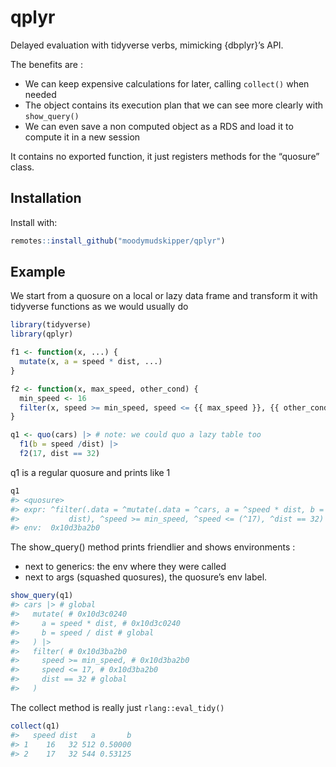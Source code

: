 
<!-- README.md is generated from README.Rmd. Please edit that file -->

# qplyr

Delayed evaluation with tidyverse verbs, mimicking {dbplyr}’s API.

The benefits are :

- We can keep expensive calculations for later, calling `collect()` when
  needed
- The object contains its execution plan that we can see more clearly
  with `show_query()`
- We can even save a non computed object as a RDS and load it to compute
  it in a new session

It contains no exported function, it just registers methods for the
“quosure” class.

## Installation

Install with:

``` r
remotes::install_github("moodymudskipper/qplyr")
```

## Example

We start from a quosure on a local or lazy data frame and transform it
with tidyverse functions as we would usually do

``` r
library(tidyverse)
library(qplyr)

f1 <- function(x, ...) {
  mutate(x, a = speed * dist, ...)
}

f2 <- function(x, max_speed, other_cond) {
  min_speed <- 16
  filter(x, speed >= min_speed, speed <= {{ max_speed }}, {{ other_cond }})
}

q1 <- quo(cars) |> # note: we could quo a lazy table too
  f1(b = speed /dist) |>
  f2(17, dist == 32)
```

q1 is a regular quosure and prints like 1

``` r
q1
#> <quosure>
#> expr: ^filter(.data = ^mutate(.data = ^cars, a = ^speed * dist, b = ^speed /
#>           dist), ^speed >= min_speed, ^speed <= (^17), ^dist == 32)
#> env:  0x10d3ba2b0
```

The show_query() method prints friendlier and shows environments :

- next to generics: the env where they were called
- next to args (squashed quosures), the quosure’s env label.

``` r
show_query(q1)
#> cars |> # global
#>   mutate( # 0x10d3c0240
#>     a = speed * dist, # 0x10d3c0240
#>     b = speed / dist # global
#>   ) |>
#>   filter( # 0x10d3ba2b0
#>     speed >= min_speed, # 0x10d3ba2b0
#>     speed <= 17, # 0x10d3ba2b0
#>     dist == 32 # global
#>   )
```

The collect method is really just `rlang::eval_tidy()`

``` r
collect(q1)
#>   speed dist   a       b
#> 1    16   32 512 0.50000
#> 2    17   32 544 0.53125
```
